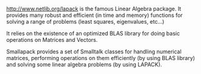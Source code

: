 http://www.netlib.org/lapack is the famous Linear Algebra package.
It provides many robust and efficient (in time and memory) functions for solving a range of problems (least squares, eigenvalues, etc...)

It relies on the existence of an optimized BLAS library for doing basic operations on Matrices and Vectors.

Smallapack provides a set of Smalltalk classes for handling numerical matrices, performing operations on them efficiently (by using BLAS library) and solving some linear algebra problems (by using LAPACK).
